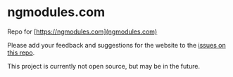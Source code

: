 # ngmodules.com

Repo for [https://ngmodules.com](ngmodules.com)

Please add your feedback and suggestions for the website to the [issues on this repo](https://github.com/sdeering/ngmodules.com/issues).

This project is currently not open source, but may be in the future.
